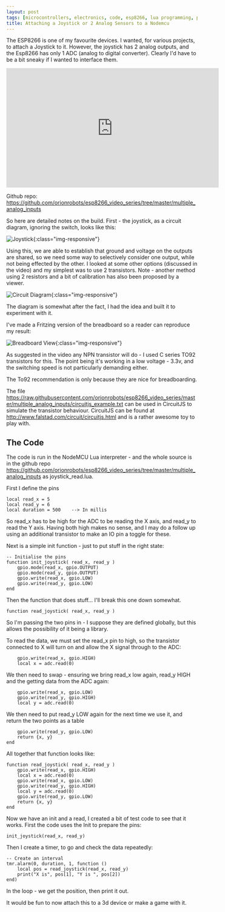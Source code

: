 ```yaml
---
layout: post
tags: [microcontrollers, electronics, code, esp8266, lua programming, programming, nodemcu]
title: Attaching a Joystick or 2 Analog Sensors to a Nodemcu
---
```

The ESP8266 is one of my favourite devices. I wanted, for various projects, to attach a Joystick to it. However, the joystick has 2 analog outputs, and the Esp8266
has only 1 ADC (analog to digital converter). Clearly I'd have to be a bit sneaky if I wanted to interface them.

<div class="embed-responsive embed-responsive-16by9">
<iframe width="560" height="315" src="https://www.youtube.com/embed/b2gdgkvTiaA" frameborder="0" allowfullscreen="True"></iframe>
</div>

Github repo: <https://github.com/orionrobots/esp8266_video_series/tree/master/multiple_analog_inputs>

So here are detailed notes on the build. First - the joystick, as a circuit diagram, ignoring the switch, looks like this:

![Joystick](https://raw.githubusercontent.com/orionrobots/esp8266_video_series/master/multiple_analog_inputs/joystick-innards.png){:class="img-responsive"}

Using this, we are able to establish that ground and voltage on the outputs are shared, so we need some way to selectively consider one output, while not being effected by the other.
I looked at some other options (discussed in the video) and my simplest was to use 2 transistors. Note - another method using 2 resistors and a bit of calibration has also been proposed by a viewer.

![Circuit Diagram](https://raw.githubusercontent.com/orionrobots/esp8266_video_series/master/multiple_analog_inputs/circuit-diagram-fritzing.png){:class="img-responsive"}

The diagram is somewhat after the fact, I had the idea and built it to experiment with it.

I've made a Fritzing version of the breadboard so a reader can reproduce my result:

![Breadboard View](https://raw.githubusercontent.com/orionrobots/esp8266_video_series/master/multiple_analog_inputs/circuit-breadboard-fritzing.png){:class="img-responsive"}

As suggested in the video any NPN transistor will do - I used C series TO92 transistors for this. The point being it's working in a low voltage - 3.3v, and the
switching speed is not particularly demanding either.

The To92 recommendation is only because they are nice for breadboarding.

The file <https://raw.githubusercontent.com/orionrobots/esp8266_video_series/master/multiple_analog_inputs/circuitjs_example.txt> can be used in CircuitJS to simulate the transistor behaviour.
CircuitJS can be found at <http://www.falstad.com/circuit/circuitjs.html> and is a rather awesome toy to play with.

## The Code

The code is run in the NodeMCU Lua interpreter - and the whole source is in the github repo <https://github.com/orionrobots/esp8266_video_series/tree/master/multiple_analog_inputs> as joystick_read.lua.

First I define the pins

    local read_x = 5
    local read_y = 6
    local duration = 500    --> In millis

So read_x has to be high for the ADC to be reading the X axis, and read_y to read the Y axis. Having both high makes no sense, and I may do a follow up using an additional transistor to make an
IO pin a toggle for these.

Next is a simple init function - just to put stuff in the right state:

    -- Initialise the pins
    function init_joystick( read_x, read_y )
        gpio.mode(read_x, gpio.OUTPUT)
        gpio.mode(read_y, gpio.OUTPUT)
        gpio.write(read_x, gpio.LOW)
        gpio.write(read_y, gpio.LOW)
    end

Then the function that does stuff... I'll break this one down somewhat.

    function read_joystick( read_x, read_y )

So I'm passing the two pins in - I suppose they are defined globally, but this allows the possibility of it being a library.

To read the data, we must set the read_x pin to high, so the transistor connected to X will turn on and allow the X signal through to the ADC:

        gpio.write(read_x, gpio.HIGH)
        local x = adc.read(0)

We then need to swap - ensuring we bring read_x low again, read_y HIGH and the getting data from the ADC again:

        gpio.write(read_x, gpio.LOW)
        gpio.write(read_y, gpio.HIGH)
        local y = adc.read(0)

We then need to put read_y LOW again for the next time we use it, and return the two points as a table

        gpio.write(read_y, gpio.LOW)
        return {x, y}
    end

All together that function looks like:

    function read_joystick( read_x, read_y )
        gpio.write(read_x, gpio.HIGH)
        local x = adc.read(0)
        gpio.write(read_x, gpio.LOW)
        gpio.write(read_y, gpio.HIGH)
        local y = adc.read(0)
        gpio.write(read_y, gpio.LOW)
        return {x, y}
    end

Now we have an init and a read, I created a bit of test code to see that it works.
First the code uses the Init to prepare the pins:

    init_joystick(read_x, read_y)

Then I create a timer, to go and check the data repeatedly:

    -- Create an interval
    tmr.alarm(0, duration, 1, function () 
        local pos = read_joystick(read_x, read_y)
        print("X is", pos[1], "Y is ", pos[2])
    end)

In the loop - we get the position, then print it out.

It would be fun to now attach this to a 3d device or make a game with it.
